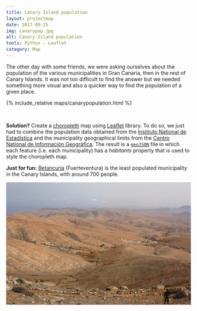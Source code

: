 ```yaml
---
title: Canary Island population
layout: projectmap
date: 2017-09-15
img: canarypop.jpg
alt: Canary Island population
tools: Python - Leaflet
category: Map
---
```


The other day with some friends, we were asking ourselves about the population of
the various municipalities in Gran Canaria, then in the rest of Canary Islands.
It was not too difficult to find the answer but we needed something more visual and also
a quicker way to find the population of a given place.

{% include_relative maps/canarypopulation.html %}

<br>

**Solution?** Create a [choropleth](https://en.wikipedia.org/wiki/Choropleth_map) map using [Leaflet](http://leafletjs.com/) library. To do so, we just had to combine the
population data obtained from the [Instituto National de Estadística](http://www.ine.es/) and the municipality geographical limits from the [Centro National de Información Geográfica](http://centrodedescargas.cnig.es). The result is a [`geoJSON`](http://geojson.org/) file
in which each feature (i.e. each municipality) has a *habitants* property that is used
to style the choropleth map.

**Just for fun:** [Betancuria](https://www.aytobetancuria.org/en/) (Fuerteventura) is the least populated municipality in the Canary Islands, with around 700 people.

<p align="center">
  <img src="/figures/photography/betancuria.jpg" alt="Betancuria" height="50%"/>
</p>
